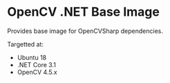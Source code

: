 # OpenCV .NET Base Image

Provides base image for OpenCVSharp dependencies.

Targetted at:
* Ubuntu 18
* .NET Core 3.1
* OpenCV 4.5.x

